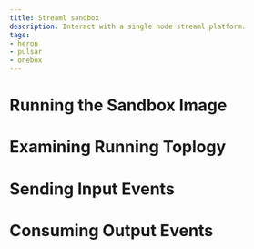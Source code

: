 ```yaml
---
title: Streaml sandbox
description: Interact with a single node streaml platform.
tags:
- heron
- pulsar
- onebox
---
```



# Running the Sandbox Image


# Examining Running Toplogy


# Sending Input Events


# Consuming Output Events


